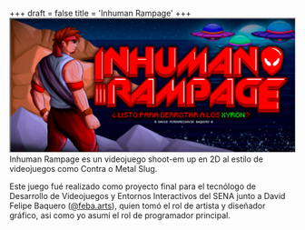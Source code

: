 +++
draft = false
title = 'Inhuman Rampage'
+++
![PORQUE NO SE INDEXA LA IMAGEN AAAAA](portres/img/inh.png)
Inhuman Rampage es un videojuego shoot-em up en 2D al estilo de videojuegos como Contra o Metal Slug.

Este juego fué realizado como proyecto final para el tecnólogo de Desarrollo de Videojuegos y Entornos Interactivos del SENA junto a David Felipe Baquero ([@feba.arts](https://www.instagram.com/feba.arts/)), quien tomó el rol de artista y diseñador gráfico, asi como yo asumí el rol de programador principal.